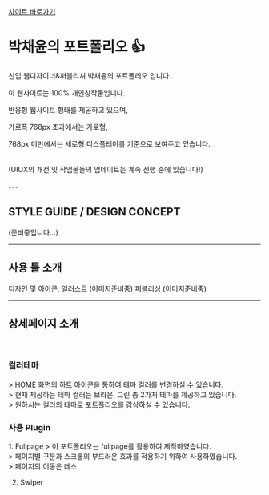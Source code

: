 [사이트 바로가기](https://github.com/yunyungu/yunyungu)

# 박채윤의 포트폴리오 :+1:

신입 웹디자이너&퍼블리셔 박채윤의 포트폴리오 입니다.

이 웹사이트는 100% 개인창작물입니다.

반응형 웹사이트 형태를 제공하고 있으며,

가로폭 768px 초과에서는 가로형,

768px 미만에서는 세로형 디스플레이를 기준으로 보여주고 있습니다.

<br>
(UIUX의 개선 및 작업물들의 업데이트는 계속 진행 중에 있습니다!)
<br><br>
---

<h2>STYLE GUIDE / DESIGN CONCEPT</h2>
(준비중입니다...)

---

<h2>사용 툴 소개</h2>
디자인 및 아이콘, 일러스트
(이미지준비중)
퍼블리싱
(이미지준비중)

---

<h2> 상세페이지 소개 </h2>
<br>
<h3> 컬러테마 </h3>
  > HOME 화면의 하트 아이콘을 통하여 테마 컬러를 변경하실 수 있습니다.<br>
  > 현재 제공하는 테마 컬러는 브라운, 그린 총 2가지 테마를 제공하고 있습니다.<br>
  > 원하시는 컬러의 테마로 포트폴리오를 감상하실 수 있습니다.

<h3> 사용 Plugin </h3>
1. Fullpage
  > 이 포트폴리오는 fullpage를 활용하여 제작하였습니다.<br>
  > 페이지별 구분과 스크롤의 부드러운 효과를 적용하기 위하여 사용하였습니다.<br>
  > 페이지의 이동은 데스

2. Swiper

